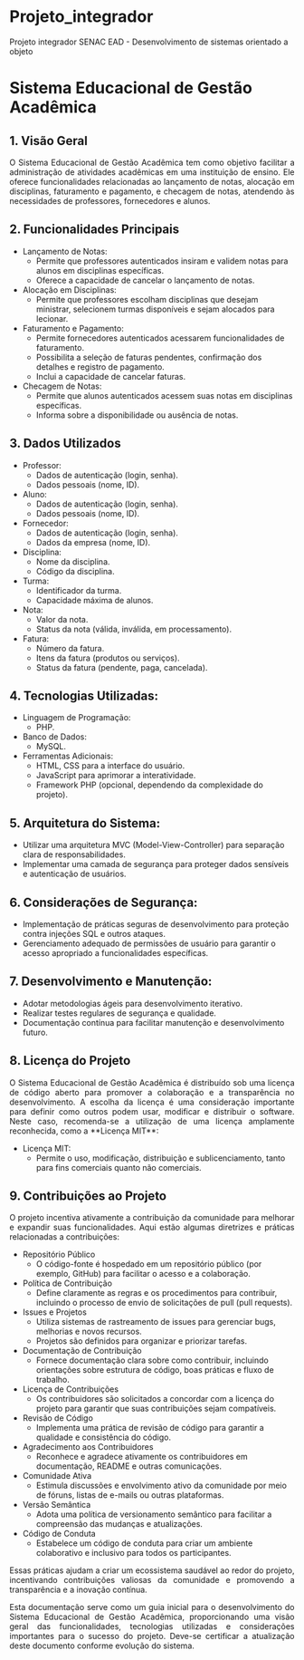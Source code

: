 # Projeto_integrador
Projeto integrador SENAC EAD - Desenvolvimento de sistemas orientado a objeto
# Sistema Educacional de Gestão Acadêmica

## 1. Visão Geral
<div align="justify">
O Sistema Educacional de Gestão Acadêmica tem como objetivo facilitar a administração de atividades acadêmicas em uma instituição de ensino. Ele oferece funcionalidades relacionadas ao lançamento de notas, alocação em disciplinas, faturamento e pagamento, e checagem de notas, atendendo às necessidades de professores, fornecedores e alunos.
</div>

## 2. Funcionalidades Principais
* Lançamento de Notas:
  - Permite que professores autenticados insiram e validem notas para alunos em disciplinas específicas.
  - Oferece a capacidade de cancelar o lançamento de notas.
* Alocação em Disciplinas:
  - Permite que professores escolham disciplinas que desejam ministrar, selecionem turmas disponíveis e sejam alocados para lecionar.
* Faturamento e Pagamento:
  - Permite fornecedores autenticados acessarem funcionalidades de faturamento.
  - Possibilita a seleção de faturas pendentes, confirmação dos detalhes e registro de pagamento.
  - Inclui a capacidade de cancelar faturas.
* Checagem de Notas:
  - Permite que alunos autenticados acessem suas notas em disciplinas específicas.
  - Informa sobre a disponibilidade ou ausência de notas.
 ## 3. Dados Utilizados 
 * Professor:
   - Dados de autenticação (login, senha).
   - Dados pessoais (nome, ID).
 * Aluno:
   - Dados de autenticação (login, senha).
   - Dados pessoais (nome, ID).
 * Fornecedor:
   - Dados de autenticação (login, senha).
   - Dados da empresa (nome, ID).
 * Disciplina:
   - Nome da disciplina.
   - Código da disciplina.
 * Turma:
   - Identificador da turma.
   - Capacidade máxima de alunos.
 * Nota:
   - Valor da nota.
   - Status da nota (válida, inválida, em processamento).
 * Fatura:
   - Número da fatura.
   - Itens da fatura (produtos ou serviços).
   - Status da fatura (pendente, paga, cancelada).
## 4. Tecnologias Utilizadas:
  * Linguagem de Programação:
    - PHP.
  * Banco de Dados:
    - MySQL.
  * Ferramentas Adicionais:
    - HTML, CSS para a interface do usuário.
    - JavaScript para aprimorar a interatividade.
    - Framework PHP (opcional, dependendo da complexidade do projeto).
## 5. Arquitetura do Sistema:
   * Utilizar uma arquitetura MVC (Model-View-Controller) para separação clara de responsabilidades.
   * Implementar uma camada de segurança para proteger dados sensíveis e autenticação de usuários.
## 6. Considerações de Segurança:
   * Implementação de práticas seguras de desenvolvimento para proteção contra injeções SQL e outros ataques.
   * Gerenciamento adequado de permissões de usuário para garantir o acesso apropriado a funcionalidades específicas.
## 7. Desenvolvimento e Manutenção:
   * Adotar metodologias ágeis para desenvolvimento iterativo.
   * Realizar testes regulares de segurança e qualidade.
   * Documentação contínua para facilitar manutenção e desenvolvimento futuro.
## 8. Licença do Projeto
<div align="justify">
O Sistema Educacional de Gestão Acadêmica é distribuído sob uma licença de código aberto para promover a colaboração e a transparência no desenvolvimento. A escolha da licença é uma consideração importante para definir como outros podem usar, modificar e distribuir o software. Neste caso, recomenda-se a utilização de uma licença amplamente reconhecida, como a **Licença MIT**: </div>
  
   * Licença MIT:
     - Permite o uso, modificação, distribuição e sublicenciamento, tanto para fins comerciais quanto não comerciais.

## 9. Contribuições ao Projeto
<div align="justify">
O projeto incentiva ativamente a contribuição da comunidade para melhorar e expandir suas funcionalidades. Aqui estão algumas diretrizes e práticas relacionadas a contribuições: </div>

   * Repositório Público
     - O código-fonte é hospedado em um repositório público (por exemplo, GitHub) para facilitar o acesso e a colaboração.
   * Política de Contribuição
      - Define claramente as regras e os procedimentos para contribuir, incluindo o processo de envio de solicitações de pull (pull requests).
   * Issues e Projetos
      - Utiliza sistemas de rastreamento de issues para gerenciar bugs, melhorias e novos recursos.
      - Projetos são definidos para organizar e priorizar tarefas.
   * Documentação de Contribuição
      - Fornece documentação clara sobre como contribuir, incluindo orientações sobre estrutura de código, boas práticas e fluxo de trabalho.
   * Licença de Contribuições
      - Os contribuidores são solicitados a concordar com a licença do projeto para garantir que suas contribuições sejam compatíveis.
   * Revisão de Código
      - Implementa uma prática de revisão de código para garantir a qualidade e consistência do código.
   * Agradecimento aos Contribuidores
      - Reconhece e agradece ativamente os contribuidores em documentação, README e outras comunicações.
   * Comunidade Ativa
      - Estimula discussões e envolvimento ativo da comunidade por meio de fóruns, listas de e-mails ou outras plataformas.
   * Versão Semântica
      - Adota uma política de versionamento semântico para facilitar a compreensão das mudanças e atualizações.
   * Código de Conduta
      - Estabelece um código de conduta para criar um ambiente colaborativo e inclusivo para todos os participantes.
        
<div align="justify">

Essas práticas ajudam a criar um ecossistema saudável ao redor do projeto, incentivando contribuições valiosas da comunidade e promovendo a transparência e a inovação contínua.

Esta documentação serve como um guia inicial para o desenvolvimento do Sistema Educacional de Gestão Acadêmica, proporcionando uma visão geral das funcionalidades, tecnologias utilizadas e considerações importantes para o sucesso do projeto. Deve-se certificar a atualização deste documento conforme evolução do sistema.

</div>


